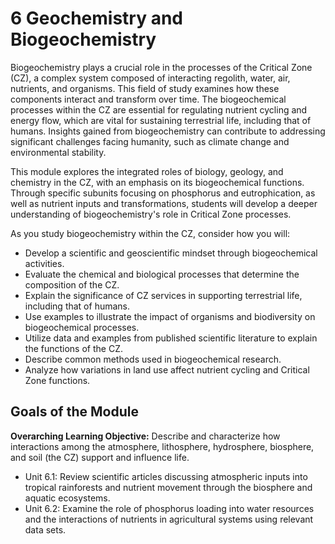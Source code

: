 # 6 Geochemistry and Biogeochemistry

Biogeochemistry plays a crucial role in the processes of the Critical Zone (CZ), a complex system composed of interacting regolith, water, air, nutrients, and organisms. This field of study examines how these components interact and transform over time. The biogeochemical processes within the CZ are essential for regulating nutrient cycling and energy flow, which are vital for sustaining terrestrial life, including that of humans. Insights gained from biogeochemistry can contribute to addressing significant challenges facing humanity, such as climate change and environmental stability.

This module explores the integrated roles of biology, geology, and chemistry in the CZ, with an emphasis on its biogeochemical functions. Through specific subunits focusing on phosphorus and eutrophication, as well as nutrient inputs and transformations, students will develop a deeper understanding of biogeochemistry's role in Critical Zone processes.

As you study biogeochemistry within the CZ, consider how you will: 
- Develop a scientific and geoscientific mindset through biogeochemical activities.
- Evaluate the chemical and biological processes that determine the composition of the CZ.
- Explain the significance of CZ services in supporting terrestrial life, including that of humans.
- Use examples to illustrate the impact of organisms and biodiversity on biogeochemical processes.
- Utilize data and examples from published scientific literature to explain the functions of the CZ.
- Describe common methods used in biogeochemical research.
- Analyze how variations in land use affect nutrient cycling and Critical Zone functions.

## Goals of the Module

**Overarching Learning Objective:** Describe and characterize how interactions among the atmosphere, lithosphere, hydrosphere, biosphere, and soil (the CZ) support and influence life.  
- Unit 6.1: Review scientific articles discussing atmospheric inputs into tropical rainforests and nutrient movement through the biosphere and aquatic ecosystems. 
- Unit 6.2: Examine the role of phosphorus loading into water resources and the interactions of nutrients in agricultural systems using relevant data sets.